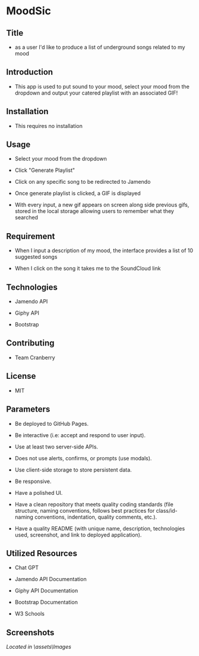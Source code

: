 # MoodSic

## Title
* as a user I'd like to produce a list of underground songs related to my mood

## Introduction
* This app is used to put sound to your mood, select your mood from the dropdown and output your catered playlist with an associated GIF!

## Installation
* This requires no installation 

## Usage
* Select your mood from the dropdown

* Click "Generate Playlist"

* Click on any specific song to be redirected to Jamendo

* Once generate playlist is clicked, a GIF is displayed

* With every input, a new gif appears on screen along side previous gifs, stored in the local storage allowing users to remember what they searched

## Requirement
* When I input a description of my mood, the interface provides a list of 10 suggested songs 

* When I click on the song it takes me to the SoundCloud link

## Technologies
* Jamendo API

* Giphy API

* Bootstrap

## Contributing
* Team Cranberry

## License
* MIT 

## Parameters

* Be deployed to GitHub Pages.

* Be interactive (i.e: accept and respond to user input).

* Use at least two server-side APIs.

* Does not use alerts, confirms, or prompts (use modals).

* Use client-side storage to store persistent data.

* Be responsive.

* Have a polished UI.

* Have a clean repository that meets quality coding standards (file structure, naming conventions, follows best practices for class/id-naming conventions, indentation, quality comments, etc.).

* Have a quality README (with unique name, description, technologies used, screenshot, and link to deployed application).

## Utilized Resources 

* Chat GPT

* Jamendo API Documentation

* Giphy API Documentation

* Bootstrap Documentation

* W3 Schools

## Screenshots

_Located in \assets\Images_




